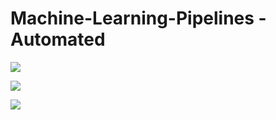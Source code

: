 # Machine-Learning-Pipelines - Automated 



![](Images/Flow.png)


![](Images/Workflow_Regression.png)

![](Images/graph.png)

